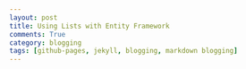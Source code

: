 ```yaml
---
layout: post
title: Using Lists with Entity Framework
comments: True
category: blogging
tags: [github-pages, jekyll, blogging, markdown blogging]
---
```


<!--
As a developer I find the typical flow used for blogging to be less than ideal. I want a flow that embraces the tools I use on a daily basis.

Luckily Github has a great feature called Pages that allows us devs to host static content as a web site - they even allow us to associate a custom domain name (e.g. example.com) with the web site. And best of all this is all free and super easy to set up!

## Github Pages
Github Pages supports an enhanced version of [Markdown](https://help.github.com/articles/github-flavored-markdown/) for us to create content and a powerful templating / pre-processor called [Jekyll](https://help.github.com/articles/using-jekyll-with-pages/) to process the Markdown to create static sites.

Follow these simple steps to get a Blog setup and hosted on Github quickly:

### Cloning the Jekyll Repository
You have a Github account right?  If not, jump over there now and [create one for free quickly](https://github.com/).

The easiest way to get started is to clone an existing Jekyll repository that contains everything you need to get started. This will form the basis of your Blog.

I have tried a few and prefer either [Jekyll Now](https://github.com/barryclark/jekyll-now) or [Hyde](https://github.com/poole/hyde).  I used Hyde as the basis of this blog and it gives you a great start.

* Visit the repository you want to clone.
* Click the Fork button.
*

-->